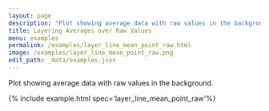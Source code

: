 ```yaml
---
layout: page
description: "Plot showing average data with raw values in the background."
title: Layering Averages over Raw Values
menu: examples
permalink: /examples/layer_line_mean_point_raw.html
image: /examples/layer_line_mean_point_raw.png
edit_path: _data/examples.json
---
```


Plot showing average data with raw values in the background.

{% include example.html spec='layer_line_mean_point_raw'%}

